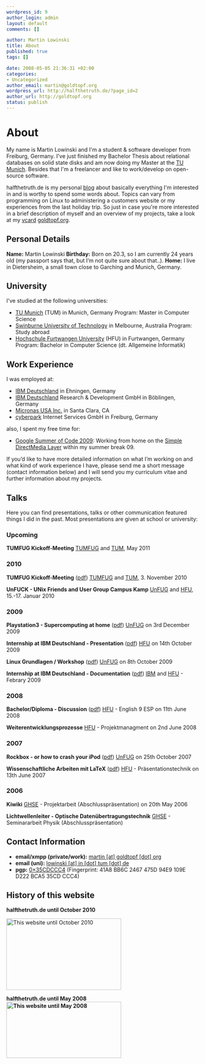 ```yaml
--- 
wordpress_id: 9
author_login: admin
layout: default
comments: []

author: Martin Lowinski
title: About
published: true
tags: []

date: 2008-05-05 21:36:31 +02:00
categories: 
- Uncategorized
author_email: martin@goldtopf.org
wordpress_url: http://halfthetruth.de/?page_id=2
author_url: http://goldtopf.org
status: publish
---
```

<h1>About</h1>

My name is Martin Lowinski and I'm a student &amp; software developer from Freiburg, Germany. I've just finished my Bachelor Thesis about relational databases on solid state disks and am now doing my Master at the <a title="TU Munich" href="http://in.tum.de">TU Munich</a>. Besides that I'm a freelancer and like to work/develop on open-source software.

halfthetruth.de is my personal <a title="Blog - Wikipedia" href="http://en.wikipedia.org/wiki/Blog">blog</a> about basically everything I'm interested in and is worthy to spend some words about. Topics can vary from programming on Linux to administering a customers website or my experiences from the last holiday trip. So just in case you're more interested in a brief description of myself and an overview of my projects, take a look at my <a title="VCard - Wikipedia" href="http://en.wikipedia.org/wiki/Vcard">vcard</a> <a href="http://goldtopf.org">goldtopf.org</a>.
<h2>Personal Details</h2>
<strong>Name:</strong> Martin Lowinski
<strong>Birthday:</strong> Born on 20.3, so I am currently 24 years old (my passport says that, but I&rsquo;m not quite sure about that..).
<strong>Home:</strong> I live in Dietersheim, a small town close to Garching and Munich, Germany.
<h2>University</h2>
I've studied at the following universities:
<ul>
	<li><a href="http://in.tum.de">TU Munich</a> (TUM) in Munich, Germany
Program: Master in Computer Science</li>
	<li><a href="http://swin.edu.au">Swinburne University of Technology</a> in Melbourne, Australia
Program: Study abroad</li>
	<li><a href="http://www.hs-furtwangen.de">Hochschule Furtwangen University</a> (HFU) in Furtwangen, Germany
Program: Bachelor in Computer Science (dt. Allgemeine Informatik)</li>
</ul>
<h2>Work Experience</h2>
I was employed at:
<ul>
	<li><a href="http://de.ibm.com/">IBM Deutschland</a> in Ehningen, Germany</li>
	<li><a href="http://de.ibm.com">IBM Deutschland</a> Research &amp; Development GmbH in B&ouml;blingen, Germany</li>
	<li><a href="http://micronas.com/">Micronas USA Inc.</a> in Santa Clara, CA</li>
	<li><a href="http://cyberpark.de/">cyberpark</a> Internet Services GmbH in Freiburg, Germany</li>
</ul>
also, I spent my free time for:
<ul>
	<li><a href="http://socghop.appspot.com/">Google Summer of Code 2009</a>: Working from home on the <a href="http://libsdl.org">Simple DirectMedia Layer</a> within my summer break 09.</li>
</ul>
If you&rsquo;d like to have more detailed information on what I&rsquo;m working on and what kind of work experience I have, please send me a short message (contact information below) and I will send you my curriculum vitae and further information about my projects.
<h2>Talks</h2>
Here you can find presentations, talks or other communication featured things I did in the past. Most presentations are given at school or university:
<h3>Upcoming</h3>
<strong>TUMFUG Kickoff-Meeting</strong>
<a href="http://info.fs.tum.de/TUMFUG">TUMFUG</a> and <a href="http://in.tum.de">TUM</a>, May 2011
<h3>2010</h3>
<strong>TUMFUG Kickoff-Meeting</strong> (<a href="https://halfthetruth.de/wp-content/uploads/2008/05/tumfug-kickoff.pdf">pdf</a>)
<a href="http://info.fs.tum.de/TUMFUG">TUMFUG</a> and <a href="http://in.tum.de">TUM</a>, 3. November 2010

<strong>UnFUCK - UNix Friends and User Group Campus Kamp</strong>
<a href="http://unfuck.eu">UnFUG</a> and <a href="http://www.hs-furtwangen.de">HFU</a>, 15.-17. Januar 2010
<h3>2009</h3>
<strong>Playstation3 - Supercomputing at home</strong> (<a href="https://halfthetruth.de/wp-content/uploads/2011/02/programming-on-the-ps3.pdf">pdf</a>)
<a href="http://unfug.org">UnFUG</a> on 3rd December 2009

<strong>Internship at IBM Deutschland - Presentation</strong> (<a href="https://halfthetruth.de/wp-content/uploads/2008/05/praxisseminarbericht-ibm.pdf">pdf</a>)
<a href="http://www.hs-furtwangen.de">HFU</a> on 14th October 2009

<strong>Linux Grundlagen / Workshop</strong> (<a href="https://halfthetruth.de/wp-content/uploads/2011/02/linux-grundlagen.pdf">pdf</a>)
<a href="http://unfug.org">UnFUG</a> on 8th October 2009

<strong>Internship at IBM Deutschland - Documentation</strong> (<a href="https://halfthetruth.de/wp-content/uploads/2008/05/internship-ibm-report.pdf">pdf</a>)
<a href="http://de.ibm.com">IBM</a> and <a href="http://www.hs-furtwangen.de">HFU</a> - Febrary 2009
<h3>2008</h3>
<strong>Bachelor/Diploma - Discussion</strong> (<a href="https://halfthetruth.de/wp-content/uploads/2008/05/bologna-process.pdf">pdf</a>)
<a href="http://www.hs-furtwangen.de">HFU</a> - English 9 ESP on 11th June 2008

<strong>Weiterentwicklungsprozesse</strong>
<a href="http://www.hs-furtwangen.de">HFU</a> - Projektmanagment on 2nd June 2008
<h3>2007</h3>
<strong>Rockbox - or how to crash your iPod</strong> (<a href="https://halfthetruth.de/wp-content/uploads/2011/02/rockbox.pdf">pdf</a>)
<a href="http://unfug.org">UnFUG</a> on 25th October 2007

<strong>Wissenschaftliche Arbeiten mit LaTeX</strong> (<a href="https://halfthetruth.de/wp-content/uploads/2008/05/wissenschaftliches-arbeiten-mit-latex.pdf">pdf</a>)
<a href="http://www.hs-furtwangen.de">HFU</a> - Pr&auml;sentationstechnik on 13th June 2007
<h3>2006</h3>
<strong>Kiwiki</strong>
<a href="http://www.ghse.de">GHSE</a> - Projektarbeit (Abschlusspr&auml;sentation) on 20th May 2006

<strong>Lichtwellenleiter - Optische Daten&uuml;bertragungstechnik</strong>
<a href="http://www.ghse.de">GHSE</a> - Seminararbeit Physik (Abschlusspr&auml;sentation)
<h2>Contact Information</h2>
<ul>
	<li><strong>emai</strong><strong>l/xmpp (private/work):</strong> <a href="mailto:martin%20%5Bat%5D%20goldtopf%20%5Bdot%5D%20org">martin [at] goldtopf [dot] org</a></li>
	<li><strong>email (uni):</strong> <a href="mailto:lowinski [at] in [dot] tum [dot] de">lowinski [at] in [dot] tum [dot] de</a></li>
	<li><strong>pgp:</strong> <a href="http://pgpkeys.pca.dfn.de/pks/lookup?search=0x35CDCCC4&amp;op=vindex">0&times;35CDCCC4</a> (Fingerprint: 41A8 BB6C 2467 475D 94E9 109E D222 BCA5 35CD CCC4)</li>
</ul>
<h2>History of this website</h2>
<strong>halfthetruth.de until October 2010</strong>

<a href="https://halfthetruth.de/wp-content/uploads/2008/05/website-history-oct-2010.png"><img class="size-medium wp-image-263 alignnone" title="website-history-oct-2010" src="https://halfthetruth.de/wp-content/uploads/2008/05/website-history-oct-2010-300x187.png" alt="This website until October 2010" width="300" height="187" /></a>

<strong>halfthetruth.de until May 2008
</strong><strong><a href="https://halfthetruth.de/wp-content/uploads/2008/05/website-history-may-2008.png"><img class="alignnone size-medium wp-image-267" title="website-history-may-2008" src="https://halfthetruth.de/wp-content/uploads/2008/05/website-history-may-2008-300x147.png" alt="This website until May 2008" width="300" height="147" /></a></strong>
